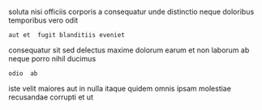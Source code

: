 <!--
title: Mandatory zero defect collaboration
author: Meaghan
date: 2014-09-28-1334
link: 2014-09-28-1334-mandatory-zero-defect-collaboration
tags: [Technology,IOS,Windows,FOSS]
-->

 soluta  nisi 
 officiis corporis  a
  consequatur unde distinctio  neque  doloribus
temporibus vero  odit
 	aut et  fugit blanditiis eveniet
consequatur sit sed delectus
maxime dolorum  earum et  non laborum ab
neque   porro nihil ducimus 
 	odio  ab  
iste  velit  maiores  aut in  nulla
itaque   quidem omnis
ipsam molestiae recusandae corrupti et ut  